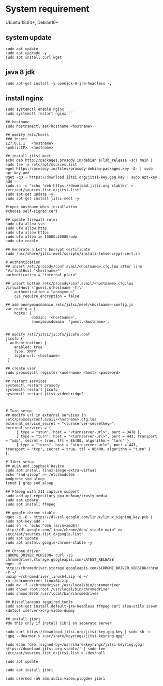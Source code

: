 # System requirement
Ubuntu 18.04+, Debian10+

## system update
````
sudo apt update
sudo apt upgrade -y
sudo apt install curl wget
````

## java 8 jdk
````sudo apt-get install -y openjdk-8-jre-headless -y````

## install nginx
````sudo apt install nginx-full -y
sudo systemctl enable nginx
sudo systemctl restart nginx````

## hostname
sudo hostnamectl set-hostname <hostname>

## modify /etc/hosts
### insert
127.0.1.1   <hostname>
<publicIP>  <hostname>

## install jitsi meet
echo deb http://packages.prosody.im/debian $(lsb_release -sc) main | sudo tee -a /etc/apt/sources.list
wget https://prosody.im/files/prosody-debian-packages.key -O- | sudo apt-key add -
wget -qO - https://download.jitsi.org/jitsi-key.gpg.key | sudo apt-key add -
sudo sh -c "echo 'deb https://download.jitsi.org stable/' > /etc/apt/sources.list.d/jitsi.list"
sudo apt-get update -y
sudo apt-get install jitsi-meet -y

#input hostname when installation
#choose self-signed cert

## update firewall rules
sudo ufw allow ssh
sudo ufw allow http
sudo ufw allow https
sudo ufw allow in 10000:20000/udp
sudo ufw enable

## Generate a Let's Encrypt certificate
sudo /usr/share/jitsi-meet/scripts/install-letsencrypt-cert.sh

# Authentication
## insert /etc/prosody/conf.avail/<hostname>.cfg.lua after line 'VirtualHost "<hostname>"'
authentication = "internal_plain"

## insert bottom /etc/prosody/conf.avail/<hostname>.cfg.lua
VirtualHost \"guest.$(hostname -f)\"
    authentication = "anonymous"
    c2s_require_encryption = false

## add anonymousdomain /etc/jitsi/meet/<hostname>-config.js
var config = {
    hosts: {
            domain: '<hostname>',
            anonymousdomain: 'guest.<hostname>',


## modify /etc/jitsi/jicofo/jicofo.conf
jicofo {
  authentication: {
    enabled: true
    type: XMPP
    login-url: <hostname>
 }

## create user 
sudo prosodyctl register <username> <host> <password>

## restart services
systemctl restart prosody
systemctl restart jicofo
systemctl restart jitsi-videobridge2



# Turn setup
## modify url in external services in /etc/prosody/conf.avail/<hostname>.cfg.lua
external_service_secret = "<turnserver-secretkey>";
external_services = {
     { type = "stun", host = "<turnserver-url>", port = 3478 },
     { type = "turn", host = "<turnserver-url>", port = 443, transport = "udp", secret = true, ttl = 86400, algorithm = "turn" },
     { type = "turns", host = "<turnserver-url>", port = 443, transport = "tcp", secret = true, ttl = 86400, algorithm = "turn" }
};

# Jibri setup
## ALSA and Loopback Device
sudo apt install linux-image-extra-virtual
echo "snd-aloop" >> /etc/modules
modprobe snd-aloop
lsmod | grep snd_aloop

## Ffmpeg with X11 capture support
sudo add-apt-repository ppa:mc3man/trusty-media
sudo apt update
sudo apt install ffmpeg

## google chrome stable
wget -q -O - https://dl-ssl.google.com/linux/linux_signing_key.pub | sudo apt-key add - 
sudo sh -c 'echo "deb [arch=amd64] http://dl.google.com/linux/chrome/deb/ stable main" >> /etc/apt/sources.list.d/google.list'
sudo apt update 
sudo apt install google-chrome-stable -y

## Chrome driver
CHROME_DRIVER_VERSION=`curl -sS chromedriver.storage.googleapis.com/LATEST_RELEASE`
wget -N http://chromedriver.storage.googleapis.com/$CHROME_DRIVER_VERSION/chromedriver_linux64.zip -P ~/
unzip ~/chromedriver_linux64.zip -d ~/
rm ~/chromedriver_linux64.zip
sudo mv -f ~/chromedriver /usr/local/bin/chromedriver
sudo chown root:root /usr/local/bin/chromedriver
sudo chmod 0755 /usr/local/bin/chromedriver

## Miscellaneous required tools
sudo apt-get install default-jre-headless ffmpeg curl alsa-utils icewm xdotool xserver-xorg-video-dummy

## install jibri
#do this only if install jibri on separate server

sudo curl https://download.jitsi.org/jitsi-key.gpg.key | sudo sh -c 'gpg --dearmor > /usr/share/keyrings/jitsi-keyring.gpg'

sudo echo 'deb [signed-by=/usr/share/keyrings/jitsi-keyring.gpg] https://download.jitsi.org stable/' | sudo tee /etc/apt/sources.list.d/jitsi.list > /dev/null

sudo apt update

sudo apt install jibri

sudo usermod -aG adm,audio,video,plugdev jibri


